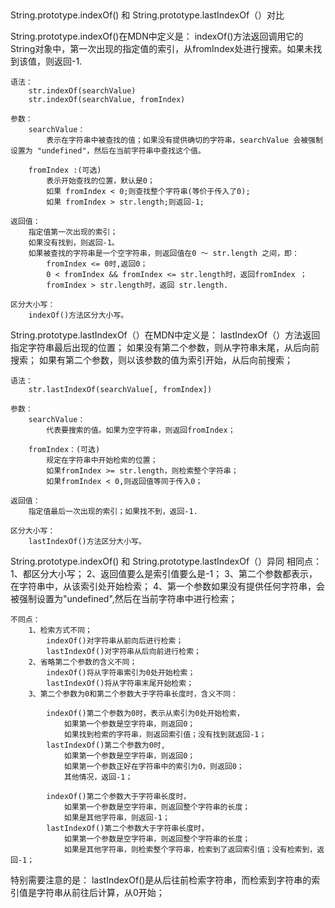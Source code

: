 ##
String.prototype.indexOf() 和 String.prototype.lastIndexOf（）对比

String.prototype.indexOf()在MDN中定义是：
        indexOf()方法返回调用它的String对象中，第一次出现的指定值的索引，从fromIndex处进行搜索。如果未找到该值，则返回-1.

    语法：
        str.indexOf(searchValue)
        str.indexOf(searchValue, fromIndex)

    参数：
        searchValue：
            表示在字符串中被查找的值；如果没有提供确切的字符串，searchValue 会被强制设置为 "undefined"，然后在当前字符串中查找这个值。

        fromIndex :(可选)
            表示开始查找的位置，默认是0；
            如果 fromIndex < 0;则查找整个字符串(等价于传入了0);
            如果 fromIndex > str.length;则返回-1;

    返回值：
        指定值第一次出现的索引；
        如果没有找到，则返回-1。
        如果被查找的字符串是一个空字符串，则返回值在0 ～ str.length 之间，即：
            fromIndex <= 0时,返回0；
            0 < fromIndex && fromIndex <= str.length时，返回fromIndex ；
            fromIndex > str.length时，返回 str.length.

    区分大小写：
        indexOf()方法区分大小写。


String.prototype.lastIndexOf（）在MDN中定义是：
        lastIndexOf（）方法返回指定字符串最后出现的位置；
        如果没有第二个参数，则从字符串末尾，从后向前搜索；
        如果有第二个参数，则以该参数的值为索引开始，从后向前搜索；

    语法：
        str.lastIndexOf(searchValue[, fromIndex])

    参数：
        searchValue：
            代表要搜索的值。如果为空字符串，则返回fromIndex；

        fromIndex：(可选)
            规定在字符串中开始检索的位置；
            如果fromIndex >= str.length，则检索整个字符串；
            如果fromIndex < 0,则返回值等同于传入0；

    返回值：
        指定值最后一次出现的索引；如果找不到，返回-1.

    区分大小写：
        lastIndexOf()方法区分大小写。


String.prototype.indexOf() 和 String.prototype.lastIndexOf（）异同
    相同点：
        1、都区分大小写；
        2、返回值要么是索引值要么是-1；
        3、第二个参数都表示，在字符串中，从该索引处开始检索；
        4、第一个参数如果没有提供任何字符串，会被强制设置为"undefined",然后在当前字符串中进行检索；

    不同点：
        1、检索方式不同；
            indexOf()对字符串从前向后进行检索；
            lastIndexOf()对字符串从后向前进行检索；
        2、省略第二个参数的含义不同；
            indexOf()将从字符串索引为0处开始检索；
            lastIndexOf()将从字符串末尾开始检索；
        3、第二个参数为0和第二个参数大于字符串长度时，含义不同：

            indexOf()第二个参数为0时，表示从索引为0处开始检索，
                如果第一个参数是空字符串，则返回0；
                如果找到检索的字符串，则返回索引值；没有找到就返回-1；
            lastIndexOf()第二个参数为0时,
                如果第一个参数是空字符串，则返回0；
                如果第一个参数正好在字符串中的索引为0，则返回0；
                其他情况，返回-1；

            indexOf()第二个参数大于字符串长度时，
                如果第一个参数是空字符串，则返回整个字符串的长度；
                如果是其他字符串，则返回-1；
            lastIndexOf()第二个参数大于字符串长度时，
                如果第一个参数是空字符串，则返回整个字符串的长度；
                如果是其他字符串，则检索整个字符串，检索到了返回索引值；没有检索到，返回-1；


特别需要注意的是：
    lastIndexOf()是从后往前检索字符串，而检索到字符串的索引值是字符串从前往后计算，从0开始；
